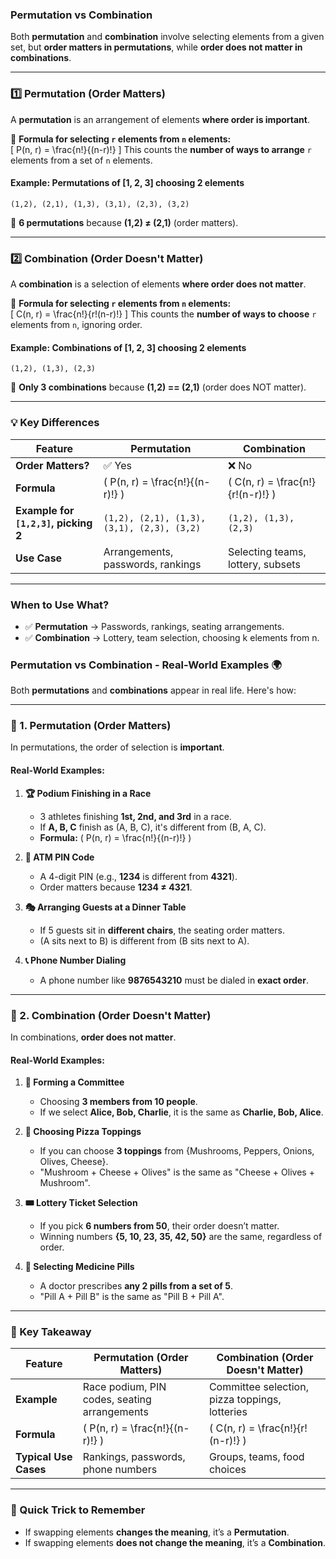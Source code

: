 ### **Permutation vs Combination**
Both **permutation** and **combination** involve selecting elements from a given set, but **order matters in permutations**, while **order does not matter in combinations**.

---

### **1️⃣ Permutation (Order Matters)**
A **permutation** is an arrangement of elements **where order is important**.

📌 **Formula for selecting `r` elements from `n` elements:**  
\[
P(n, r) = \frac{n!}{(n-r)!}
\]
This counts the **number of ways to arrange** `r` elements from a set of `n` elements.

#### **Example: Permutations of [1, 2, 3] choosing 2 elements**
```
(1,2), (2,1), (1,3), (3,1), (2,3), (3,2)
```
🔹 **6 permutations** because **(1,2) ≠ (2,1)** (order matters).

---

### **2️⃣ Combination (Order Doesn't Matter)**
A **combination** is a selection of elements **where order does not matter**.

📌 **Formula for selecting `r` elements from `n` elements:**  
\[
C(n, r) = \frac{n!}{r!(n-r)!}
\]
This counts the **number of ways to choose** `r` elements from `n`, ignoring order.

#### **Example: Combinations of [1, 2, 3] choosing 2 elements**
```
(1,2), (1,3), (2,3)
```
🔹 **Only 3 combinations** because **(1,2) == (2,1)** (order does NOT matter).

---

### **💡 Key Differences**
| Feature | Permutation | Combination |
|---------|------------|-------------|
| **Order Matters?** | ✅ Yes | ❌ No |
| **Formula** | \( P(n, r) = \frac{n!}{(n-r)!} \) | \( C(n, r) = \frac{n!}{r!(n-r)!} \) |
| **Example for `[1,2,3]`, picking 2** | `(1,2), (2,1), (1,3), (3,1), (2,3), (3,2)` | `(1,2), (1,3), (2,3)` |
| **Use Case** | Arrangements, passwords, rankings | Selecting teams, lottery, subsets |

---

### **When to Use What?**
- ✅ **Permutation** → Passwords, rankings, seating arrangements.
- ✅ **Combination** → Lottery, team selection, choosing k elements from n.

### **Permutation vs Combination - Real-World Examples** 🌍  

Both **permutations** and **combinations** appear in real life. Here's how:

---

### **📌 1. Permutation (Order Matters)**
In permutations, the order of selection is **important**.

#### **Real-World Examples**:
1. **🏆 Podium Finishing in a Race**  
   - 3 athletes finishing **1st, 2nd, and 3rd** in a race.
   - If **A, B, C** finish as (A, B, C), it's different from (B, A, C).
   - **Formula:** \( P(n, r) = \frac{n!}{(n-r)!} \)

2. **🔐 ATM PIN Code**  
   - A 4-digit PIN (e.g., **1234** is different from **4321**).
   - Order matters because **1234 ≠ 4321**.

3. **🎭 Arranging Guests at a Dinner Table**  
   - If 5 guests sit in **different chairs**, the seating order matters.
   - (A sits next to B) is different from (B sits next to A).

4. **📞 Phone Number Dialing**  
   - A phone number like **9876543210** must be dialed in **exact order**.

---

### **📌 2. Combination (Order Doesn't Matter)**
In combinations, **order does not matter**.

#### **Real-World Examples**:
1. **👬 Forming a Committee**  
   - Choosing **3 members from 10 people**.
   - If we select **Alice, Bob, Charlie**, it is the same as **Charlie, Bob, Alice**.

2. **🍕 Choosing Pizza Toppings**  
   - If you can choose **3 toppings** from {Mushrooms, Peppers, Onions, Olives, Cheese}.
   - "Mushroom + Cheese + Olives" is the same as "Cheese + Olives + Mushroom".

3. **🎟 Lottery Ticket Selection**  
   - If you pick **6 numbers from 50**, their order doesn’t matter.
   - Winning numbers **{5, 10, 23, 35, 42, 50}** are the same, regardless of order.

4. **💊 Selecting Medicine Pills**  
   - A doctor prescribes **any 2 pills from a set of 5**.
   - "Pill A + Pill B" is the same as "Pill B + Pill A".

---

### **🔹 Key Takeaway**
| Feature | Permutation (Order Matters) | Combination (Order Doesn't Matter) |
|---------|----------------------------|------------------------------------|
| **Example** | Race podium, PIN codes, seating arrangements | Committee selection, pizza toppings, lotteries |
| **Formula** | \( P(n, r) = \frac{n!}{(n-r)!} \) | \( C(n, r) = \frac{n!}{r!(n-r)!} \) |
| **Typical Use Cases** | Rankings, passwords, phone numbers | Groups, teams, food choices |

---

### **🚀 Quick Trick to Remember**
- If swapping elements **changes the meaning**, it’s a **Permutation**.  
- If swapping elements **does not change the meaning**, it’s a **Combination**.
